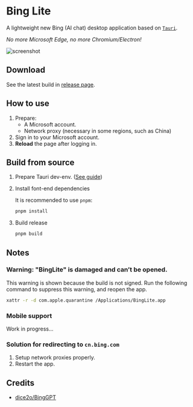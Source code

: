 # Bing Lite
A lightweight new Bing (AI chat) desktop application based on [`Tauri`](https://tauri.app). 

*No more Microsoft Edge, no more Chromium/Electron!* 

![screenshot](https://s2.loli.net/2023/06/13/dcyS5kru6FjfmKs.jpg)

## Download
See the latest build in [release page](https://github.com/I-Info/BingLite/releases).

## How to use
1. Prepare:
   - A Microsoft account.
   - Network proxy (necessary in some regions, such as China)
2. Sign in to your Microsoft account.
3. **Reload** the page after logging in.

## Build from source
1. Prepare Tauri dev-env. ([See guide](https://tauri.app/v1/guides/getting-started/prerequisites))
2. Install font-end dependencies
   
    It is recommended to use `pnpm`:
    ```sh
    pnpm install
    ```

3. Build release

    ```sh
    pnpm build
    ```

## Notes
### Warning: "BingLite" is damaged and can’t be opened.
This warning is shown because the build is not signed.
Run the following command to suppress this warning, and reopen the app.
```sh
xattr -r -d com.apple.quarantine /Applications/BingLite.app
```
### Mobile support
Work in progress...
### Solution for redirecting to `cn.bing.com`
1. Setup network proxies properly.
2. Restart the app.

## Credits
- [dice2o/BingGPT](https://github.com/dice2o/BingGPT)